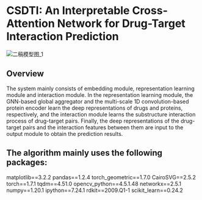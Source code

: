 # CSDTI: An Interpretable Cross-Attention Network for Drug-Target Interaction Prediction
![二稿模型图_1](https://user-images.githubusercontent.com/127482935/224321177-d5980243-1260-47b8-9b7f-d493b9790006.png)

## Overview
The system mainly consists of embedding module, representation learning module and interaction module. In the representation learning module, the GNN-based global aggregator and the multi-scale 1D convolution-based protein encoder learn the deep representations of drugs and proteins, respectively, and the interaction module learns the substructure interaction process of drug-target pairs. Finally, the deep representations of the drug-target pairs and the interaction features between them are input to the output module to obtain the prediction results.

## The algorithm mainly uses the following packages:
matplotlib==3.2.2
pandas==1.2.4
torch_geometric==1.7.0
CairoSVG==2.5.2
torch==1.7.1
tqdm==4.51.0
opencv_python==4.5.1.48
networkx==2.5.1
numpy==1.20.1
ipython==7.24.1
rdkit==2009.Q1-1
scikit_learn==0.24.2

